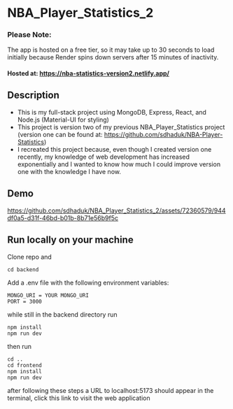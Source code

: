# NBA_Player_Statistics_2
### Please Note: 
The app is hosted on a free tier, so it may take up to 30 seconds to load initially because Render spins down servers after 15 minutes of inactivity.
#### Hosted at: https://nba-statistics-version2.netlify.app/


## Description
* This is my full-stack project using MongoDB, Express, React, and Node.js (Material-UI for styling)
* This project is version two of my previous NBA_Player_Statistics project (version one can be found at: https://github.com/sdhaduk/NBA-Player-Statistics)
* I recreated this project because, even though I created version one recently, my knowledge of web development has increased exponentially and I wanted to know how much I could improve version one with the knowledge I have now.
  
## Demo
https://github.com/sdhaduk/NBA_Player_Statistics_2/assets/72360579/944df0a5-d31f-46bd-b01b-8b71e56b9f5c

## Run locally on your machine
Clone repo and
  
```cd backend```
 
Add a .env file with the following environment variables: 
  
```env
MONGO_URI = YOUR MONGO_URI
PORT = 3000
```

while still in the backend directory run

```
npm install
npm run dev
```

then run

```
cd ..
cd frontend
npm install
npm run dev
```

after following these steps a URL to localhost:5173 should appear in the terminal, click this link to visit the web application





